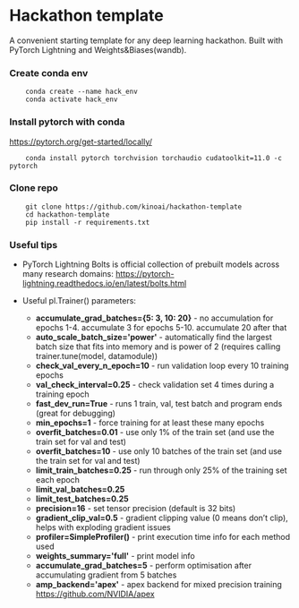 # Hackathon template
A convenient starting template for any deep learning hackathon. Built with PyTorch Lightning and Weights&Biases(wandb).


### Create conda env
```
    conda create --name hack_env
    conda activate hack_env
```
### Install pytorch with conda
https://pytorch.org/get-started/locally/
```
    conda install pytorch torchvision torchaudio cudatoolkit=11.0 -c pytorch
```
### Clone repo
```
    git clone https://github.com/kinoai/hackathon-template
    cd hackathon-template
    pip install -r requirements.txt
```

### Useful tips
- PyTorch Lightning Bolts is official collection of prebuilt models across many research domains:
https://pytorch-lightning.readthedocs.io/en/latest/bolts.html

- Useful pl.Trainer() parameters:
    - <b>accumulate_grad_batches={5: 3, 10: 20}</b> - no accumulation for epochs 1-4. accumulate 3 for epochs 5-10. accumulate 20 after that
    - <b>auto_scale_batch_size='power'</b> - automatically find the largest batch size that fits into memory and is power of 2 (requires calling trainer.tune(model, datamodule))
    - <b>check_val_every_n_epoch=10</b> - run validation loop every 10 training epochs
    - <b>val_check_interval=0.25</b> - check validation set 4 times during a training epoch
    - <b>fast_dev_run=True</b> - runs 1 train, val, test batch and program ends (great for debugging)
    - <b>min_epochs=1</b> - force training for at least these many epochs
    - <b>overfit_batches=0.01</b> - use only 1% of the train set (and use the train set for val and test)
    - <b>overfit_batches=10</b> - use only 10 batches of the train set (and use the train set for val and test)
    - <b>limit_train_batches=0.25</b> - run through only 25% of the training set each epoch
    - <b>limit_val_batches=0.25</b>
    - <b>limit_test_batches=0.25</b>
    - <b>precision=16</b> - set tensor precision (default is 32 bits)
    - <b>gradient_clip_val=0.5</b> - gradient clipping value (0 means don’t clip), helps with exploding gradient issues
    - <b>profiler=SimpleProfiler()</b> - print execution time info for each method used
    - <b>weights_summary='full'</b> - print model info
    - <b>accumulate_grad_batches=5</b> - perform optimisation after accumulating gradient from 5 batches
    - <b>amp_backend='apex'</b> - apex backend for mixed precision training https://github.com/NVIDIA/apex

